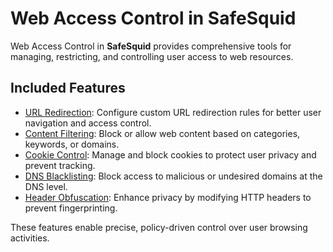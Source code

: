 # Web Access Control in SafeSquid

Web Access Control in **SafeSquid** provides comprehensive tools for managing, restricting, and controlling user access to web resources.

## Included Features
- [URL Redirection](/docs/10-Web%20Access%20Control/01-URL%20Redirection/main.md): Configure custom URL redirection rules for better user navigation and access control.
- [Content Filtering](/docs/10-Web%20Access%20Control/Content%20Filtering.md): Block or allow web content based on categories, keywords, or domains.
- [Cookie Control](/docs/10-Web%20Access%20Control/Cookie%20Control.md): Manage and block cookies to protect user privacy and prevent tracking.
- [DNS Blacklisting](/docs/10-Web%20Access%20Control/DNS%20Blacklisting.md): Block access to malicious or undesired domains at the DNS level.
- [Header Obfuscation](/docs/10-Web%20Access%20Control/Header%20Obfuscation.md): Enhance privacy by modifying HTTP headers to prevent fingerprinting.

These features enable precise, policy-driven control over user browsing activities.
